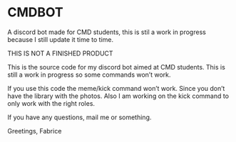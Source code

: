 # CMDBOT
A discord bot made for CMD students, this is stil a work in progress because I still update it time to time.

THIS IS NOT A FINISHED PRODUCT

This is the source code for my discord bot aimed at CMD students. This is still a work in progress so some commands won’t work.

If you use this code the meme/kick command won’t work. Since you don’t have the library with the photos. Also I am working on the kick command to only work with the right roles.

If you have any questions, mail me or something.

Greetings,
Fabrice

